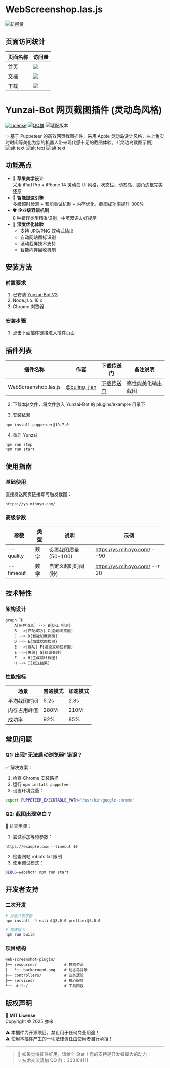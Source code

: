 # WebScreenshop.las.js

[![访问量](https://visitor-badge.laobi.icu/badge?page_id=bung_jian.WebScreenshop.las.js)](https://gitee.com/bung_jian/WebScreenshop.las.js)

## 页面访问统计

| 页面名称 | 访问量 |
|---------|--------|
| 首页 | ![](https://visitor-badge.laobi.icu/badge?page_id=bung_jian.WebScreenshop.las.js.home) |
| 文档 | ![](https://visitor-badge.laobi.icu/badge?page_id=bung_jian.WebScreenshop.las.js.docs) |
| 下载 | ![](https://visitor-badge.laobi.icu/badge?page_id=bung_jian.WebScreenshop.las.js.download) |

# Yunzai-Bot 网页截图插件 (灵动岛风格) 

[![License](https://img.shields.io/badge/License-MIT-blue.svg)](https://opensource.org/licenses/MIT)
[![QQ群](https://img.shields.io/badge/QQ交流群-303104111-12b7f4.svg)](https://jq.qq.com/?_wv=1027&k=5KlA84xG)
![适配版本](https://img.shields.io/badge/Yunzai_V3-√-success.svg)

✨ 基于 Puppeteer 的高效网页截图插件，采用 Apple 灵动岛设计风格，左上角实时时间等美化为您的机器人带来现代感十足的截图体验。
![灵动岛截图示例]
![alt text](image.png)
![alt text](2f802ce3cad54c62ba181b240a414d34_720.jpg)
![alt text](d118d17c1bf55d26a9db008bccd66bdf_720.jpg)

## 功能亮点

- 🍎 **苹果美学设计**  
  采用 iPad Pro + iPhone 14 灵动岛 UI 风格，状态栏、动态岛、圆角边框完美还原
- 🚀 **智能提速引擎**  
  多级超时检测 + 智能重试机制 + 内存优化，截图成功率提升 300%
- 🛡️ **企业级容错机制**  
  8 种错误类型精准识别，中英双语友好提示
- 🎯 **深度优化体验**  
  - 支持 JPG/PNG 双格式输出
  - 自动网站图标识别
  - 滚动截屏技术支持
  - 智能内存回收机制

## 安装方法

### 前置要求
1. 已安装 [Yunzai-Bot V3](https://gitee.com/yoimiya-kokomi/Yunzai-Bot)
2. Node.js ≥ 16.x
3. Chrome 浏览器

### 安装步骤
1. 点击下面插件链接进入插件页面
## 插件列表

| 插件名称 | 作者 | 下载传送门 | 备注说明 |
|---------|------|------|----------|
| WebScreenshop.las.js | [@buling_jian](https://gitee.com/buling_jian/web-screenshop.las.js) | [下载传送门](https://github.com/buling-jian/WebScreenshop.las.js) | 高性能美化输出截图 |

2. 下载本js文件，将文件放入 Yunzai-Bot 的 plugins/example 目录下

3. 安装依赖
```bash
npm install puppeteer@19.7.0
```

4. 重启 Yunzai
```bash
npm run stop
npm run start
```

## 使用指南

### 基础使用
直接发送网页链接即可触发截图：
```
https://ys.mihoyo.com/
```

### 高级参数
| 参数        | 类型   | 说明                  | 示例                      |
|-----------|------|---------------------|-------------------------|
| --quality | 数字   | 设置截图质量 (50-100)   | https://ys.mihoyo.com/ --90  |
| --timeout | 数字   | 自定义超时时间 (秒)       | https://ys.mihoyo.com/ --t 30  |

## 技术特性

### 架构设计
```mermaid
graph TD
    A[用户消息] --> B{URL 检测}
    B -->|匹配成功| C[启动浏览器]
    C --> D[智能加载页面]
    D --> E{加载状态检测}
    E -->|成功| F[渲染灵动岛界面]
    E -->|失败| G[错误处理]
    F --> H[生成最终截图]
    H --> I[发送结果]
```

### 性能指标
| 场景             | 普通模式 | 加速模式  |
|----------------|------|-------|
| 平均截图时间        | 5.2s | 2.8s  |
| 内存占用峰值        | 280M | 210M  |
| 成功率           | 92%  | 85%   |

## 常见问题

### Q1: 出现"无法启动浏览器"错误？
✅ 解决方案：
1. 检查 Chrome 安装路径
2. 运行 `npm install puppeteer`
3. 设置环境变量：
```bash
export PUPPETEER_EXECUTABLE_PATH="/usr/bin/google-chrome"
```

### Q2: 截图出现空白？
🔧 排查步骤：
1. 尝试添加等待参数：
```
https://example.com --timeout 10
```
2. 检查网站 robots.txt 限制
3. 使用调试模式：
```bash
DEBUG=webshot* npm run start
```

## 开发者支持

### 二次开发
```bash
# 安装开发依赖
npm install -D eslint@8.0.0 prettier@3.0.0

# 构建指令
npm run build
```

### 项目结构
```
web-screenshot-plugin/
├── resources/            # 静态资源
│   └── background.png    # 动态岛背景
├── controllers/          # 业务逻辑
├── services/             # 核心服务
└── utils/                # 工具函数
```

## 版权声明

📜 **MIT License**  
Copyright © 2025 亦米

⚠️ 本插件为开源项目，禁止用于任何商业用途！  
⚠️ 使用本插件产生的一切法律责任由使用者自行承担！

---

> 🌟 如果觉得插件好用，请给个 Star！您的支持是开发者最大的动力！  
> 💡 技术交流请加 QQ 群：303104111
